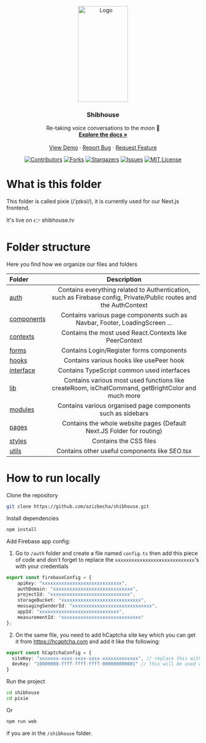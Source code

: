 <div id="top"></div>

<!-- PROJECT LOGO -->
<br />
<div align="center">

  <a href="https://github.com/azizbecha/shibhouse">
    <img src="https://user-images.githubusercontent.com/63454940/168051960-7da5c959-07f7-4fbb-be91-53e42054cc56.png" alt="Logo" width="130" height="250">
  </a>

  <h3 align="center">Shibhouse</h3>

  <p align="center">
    Re-taking voice conversations to the moon 🚀
    <br />
    <a href="https://github.com/azizbecha/shibhouse"><strong>Explore the docs »</strong></a>
    <br />
    <br />
    <a href="https://shibhouse.tv">View Demo</a>
    ·
    <a href="https://github.com/azizbecha/shibhouse/issues">Report Bug</a>
    ·
    <a href="https://github.com/azizbecha/shibhouse/issues">Request Feature</a>
  </p>
  
  [![Contributors][contributors-shield]][contributors-url]
  [![Forks][forks-shield]][forks-url]
  [![Stargazers][stars-shield]][stars-url]
  [![Issues][issues-shield]][issues-url]
  [![MIT License][license-shield]][license-url]
</div>

# What is this folder
This folder is called pixie (/ˈpɪksi/), it is currently used for our Next.js frontend.

It's live on 👉 shibhouse.tv

# Folder structure
Here you find how we organize our files and folders

| Folder                   |      Description          |
| :----------------------- | :---------------------------------------------------------------------------------------------------------------: |
| [auth](auth)             | Contains everything related to Authentication, such as Firebase config, Private/Public routes and the AuthContext |
| [components](components) | Contains various page components such as Navbar, Footer, LoadingScreen ...                                        |
| [contexts](contexts)     | Contains the most used React.Contexts like PeerContext                                                            |
| [forms](forms)           | Contains Login/Register forms components                                                                          |
| [hooks](hooks)           | Contains various hooks like usePeer hook                                                                          |
| [interface](interface)   | Contains TypeScript common used interfaces                                                                        |
| [lib](lib)               | Contains various most used functions like createRoom, isChatCommand, getBrightColor and much more                 |
| [modules](modules)       | Contains various organised page components such as sidebars                                                       |
| [pages](pages)           | Contains the whole website pages (Default Next.JS Folder for routing)                                             |
| [styles](styles)         | Contains the CSS files                                                                                            |
| [utils](utils)           | Contains other useful components like SEO.tsx                                                                     |

# How to run locally

Clone the repository
  ```sh
  git clone https://github.com/azizbecha/shibhouse.git
  ```

Install dependencies
  ```sh
  npm install
  ```
 
Add Firebase app config:
1. Go to `/auth` folder and create a file named `config.ts` then add this piece of code and don't forget to replace the `xxxxxxxxxxxxxxxxxxxxxxxxxxxxx`'s with your credentials
```ts
export const firebaseConfig = {
    apiKey: "xxxxxxxxxxxxxxxxxxxxxxxxxxxxx",
    authDomain: "xxxxxxxxxxxxxxxxxxxxxxxxxxxxx",
    projectId: "xxxxxxxxxxxxxxxxxxxxxxxxxxxxx",
    storageBucket: "xxxxxxxxxxxxxxxxxxxxxxxxxxxxx",
    messagingSenderId: "xxxxxxxxxxxxxxxxxxxxxxxxxxxxx",
    appId: "xxxxxxxxxxxxxxxxxxxxxxxxxxxxx",
    measurementId: "xxxxxxxxxxxxxxxxxxxxxxxxxxxxx"
};
```
2. On the same file, you need to add hCaptcha site key which you can get it from https://hcaptcha.com and add it like the following:
```ts
export const hCaptchaConfig = {
  siteKey: "xxxxxxx-xxxx-xxxx-xxxx-xxxxxxxxxxxxx", // replace this with yours
  devKey: "10000000-ffff-ffff-ffff-000000000001" // this will be used when working in localhost only
}
```

Run the project 
```sh
cd shibhouse
cd pixie
```  

Or
  
```sh
npm run web
```
if you are in the `/shibhouse` folder.

[contributors-shield]: https://img.shields.io/github/contributors/azizbecha/shibhouse.svg?style=for-the-badge
[contributors-url]: https://github.com/azizbecha/shibhouse/graphs/contributors
[forks-shield]: https://img.shields.io/github/forks/azizbecha/shibhouse.svg?style=for-the-badge
[forks-url]: https://github.com/azizbecha/shibhouse/network/members
[stars-shield]: https://img.shields.io/github/stars/azizbecha/shibhouse.svg?style=for-the-badge
[stars-url]: https://github.com/azizbecha/shibhouse/stargazers
[issues-shield]: https://img.shields.io/github/issues/azizbecha/shibhouse.svg?style=for-the-badge
[issues-url]: https://github.com/azizbecha/shibhouse/issues
[license-shield]: https://img.shields.io/github/license/azizbecha/shibhouse.svg?style=for-the-badge
[license-url]: https://github.com/azizbecha/shibhouse/blob/master/LICENSE.md
